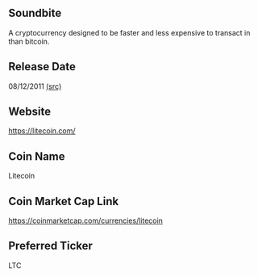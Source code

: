 ## Soundbite

A cryptocurrency designed to be faster and less expensive to transact in than bitcoin.

## Release Date

08/12/2011 [(src)](https://coinmarketcap.com/currencies/litecoin)

## Website

https://litecoin.com/

## Coin Name

Litecoin

## Coin Market Cap Link

https://coinmarketcap.com/currencies/litecoin

## Preferred Ticker

LTC

